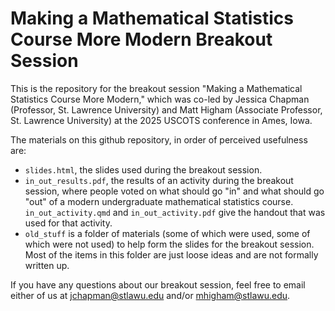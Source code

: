 # Making a Mathematical Statistics Course More Modern Breakout Session

This is the repository for the breakout session "Making a Mathematical Statistics Course More Modern," which was co-led by Jessica Chapman (Professor, St. Lawrence University) and Matt Higham (Associate Professor, St. Lawrence University) at the 2025 USCOTS conference in Ames, Iowa.

The materials on this github repository, in order of perceived usefulness are:

* `slides.html`, the slides used during the breakout session.
* `in_out_results.pdf`, the results of an activity during the breakout session, where people voted on what should go "in" and what should go "out" of a modern undergraduate mathematical statistics course. `in_out_activity.qmd` and `in_out_activity.pdf` give the handout that was used for that activity.
* `old_stuff` is a folder of materials (some of which were used, some of which were not used) to help form the slides for the breakout session. Most of the items in this folder are just loose ideas and are not formally written up.

If you have any questions about our breakout session, feel free to email either of us at jchapman@stlawu.edu and/or mhigham@stlawu.edu.

